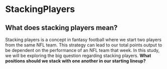 # StackingPlayers
## What does stacking players mean? 
Stacking players is a concept in fantasy football where we start two players from the same NFL team. This strategy can lead to our total points output to be dependent on the performance of an NFL team that week. In this study, we will be exploring the big question regarding stacking players. **What positions should we stack with one another in our starting lineup?**
